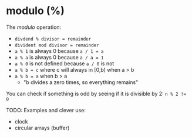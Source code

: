 ---
---

modulo (%)
==========

The _modulo_ operation:
- `divdend % divisor = remainder`
- `divident mod divisor = remainder`
- `a % 1` is always 0 because `a / 1 = a`
- `a % a` is always 0 because `a / a = 1`
- `a % 0` is not defined because `a / 0` is not
- `a % b = c` where c will always in [0,b) when a > b
- `a % b = a` when b > a
  - "b divides a zero times, so everything remains"

You can check if something is odd by seeing if it is divisible by 2: `n % 2 != 0`

TODO: Examples and clever use:
- clock
- circular arrays (buffer)